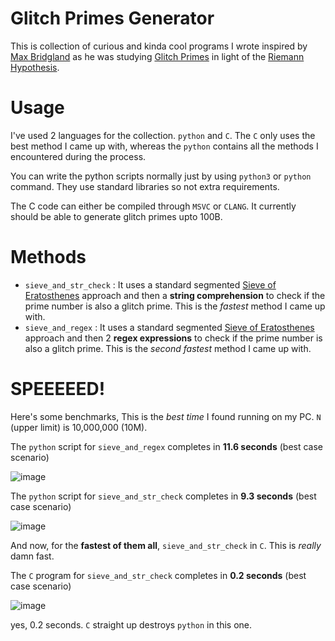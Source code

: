 # Glitch Primes Generator
This is collection of curious and kinda cool programs I wrote inspired by [Max Bridgland](https://github.com/M4cs) as he was studying [Glitch Primes](https://www.youtube.com/watch?v=HPfAnX5blO0) in light of the [Riemann Hypothesis](https://en.wikipedia.org/wiki/Riemann_hypothesis).

# Usage
I've used 2 languages for the collection. `python` and `C`. The `C` only uses the best method I came up with, whereas the `python` contains all the methods I encountered during the process.

You can write the python scripts normally just by using `python3` or `python` command.
They use standard libraries so not extra requirements.

The C code can either be compiled through `MSVC` or `CLANG`. It currently should be able to generate glitch primes upto 100B.

# Methods
* `sieve_and_str_check` : It uses a   standard segmented [Sieve of Eratosthenes](https://en.wikipedia.org/wiki/Sieve_of_Eratosthenes) approach and then a **string comprehension** to check if the prime number is also a glitch prime. This is the *fastest* method I came up with.
* `sieve_and_regex` : It uses a   standard segmented [Sieve of Eratosthenes](https://en.wikipedia.org/wiki/Sieve_of_Eratosthenes) approach and then 2 **regex expressions** to check if the prime number is also a glitch prime. This is the *second fastest* method I came up with.

# SPEEEEED!

Here's some benchmarks, This is the *best time* I found running on my PC. `N` (upper limit) is 10,000,000 (10M).

The `python` script for `sieve_and_regex` completes in **11.6 seconds** (best case scenario)

![image](https://user-images.githubusercontent.com/44284917/73118585-0b854780-3f7c-11ea-805d-112b594c9948.png)

The `python` script for `sieve_and_str_check` completes in **9.3 seconds** (best case scenario)

![image](https://user-images.githubusercontent.com/44284917/73118619-9e25e680-3f7c-11ea-82b0-25fb188f3d34.png)

And now, for the **fastest of them all**, `sieve_and_str_check` in `C`. This is *really* damn fast.

The `C` program for `sieve_and_str_check` completes in **0.2 seconds** (best case scenario)

![image](https://user-images.githubusercontent.com/44284917/73118657-007ee700-3f7d-11ea-855f-34ae3936615f.png)

yes, 0.2 seconds. `C` straight up destroys `python` in this one.
